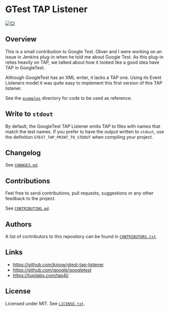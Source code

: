 # GTest TAP Listener

[![CI](https://github.com/kinow/gtest-tap-listener/actions/workflows/ci.yml/badge.svg)](https://github.com/kinow/gtest-tap-listener/actions/workflows/ci.yml)

## Overview

This is a small contribution to Google Test. Oliver and I were working on an 
issue in Jenkins plug-in when he told me about Google Test. As this plug-in 
relies heavily on TAP, we talked about how it looked like a good idea have TAP 
in GoogleTest.

Although GoogleTest has an XML writer, it lacks a TAP one. Using its Event 
Listeners model it was quite easy to implement this first version of this TAP 
listener.

See the [`examples`](https://github.com/kinow/gtest-tap-listener/tree/master/examples)
directory for code to be used as reference.

## Write to `stdout`

By default, the GoogleTest TAP Listener emits TAP to files with names that match the
test names. If you prefer to have the output written to `stdout`, use the definition
`GTEST_TAP_PRINT_TO_STDOUT` when compiling your project.

## Changelog

See [`CHANGES.md`](CHANGES.md).

## Contributions

Feel free to send contributions, pull requests, suggestions or any other feedback to the project.

See [`CONTRIBUTING.md`](CONTRIBUTING.md).

## Authors

A list of contributors to this repository can be found in [`CONTRIBUTORS.txt`](CONTRIBUTORS.txt).

## Links

- <https://github.com/kinow/gtest-tap-listener>
- <https://github.com/google/googletest>
- <https://tupilabs.com/tap4j/>

## License

Licensed under MIT. See [`LICENSE.txt`](LICENSE.txt).
